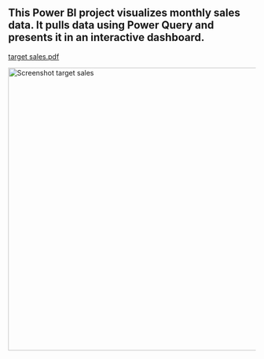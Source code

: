 ## This Power BI project visualizes monthly sales data. It pulls data using Power Query and presents it in an interactive dashboard.

[target sales.pdf](https://github.com/user-attachments/files/16401727/target.sales.pdf)

<img width="575" alt="Screenshot target sales" src="https://github.com/user-attachments/assets/42188692-cc39-4222-8130-ee167879c2bd">

